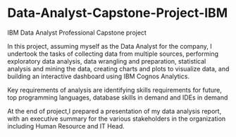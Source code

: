 # Data-Analyst-Capstone-Project-IBM
IBM Data Analyst Professional Capstone project

In this project, assuming myself as the Data Analyst for the company, I undertook the tasks of collecting data from multiple sources, performing exploratory data analysis, data wrangling and preparation, statistical analysis and mining the data, creating charts and plots to visualize data, and building an interactive dashboard using IBM Cognos Analytics.

Key requirements of analysis are identifying skills requirements for future, top programming languages, database skills in demand and IDEs in demand

At the end of project,I prepared a presentation of my data analysis report, with an executive summary for the various stakeholders in the organization including Human Resource and IT Head.
